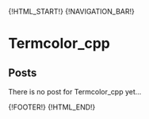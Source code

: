 {!HTML_START!}
{!NAVIGATION_BAR!}

# Termcolor_cpp 

## Posts

There is no post for Termcolor_cpp yet...

{!FOOTER!}
{!HTML_END!}
